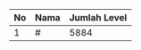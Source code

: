 | No | Nama            | Jumlah Level |
|----|-----------------|--------------|
| 1  | #    |    5884        |
